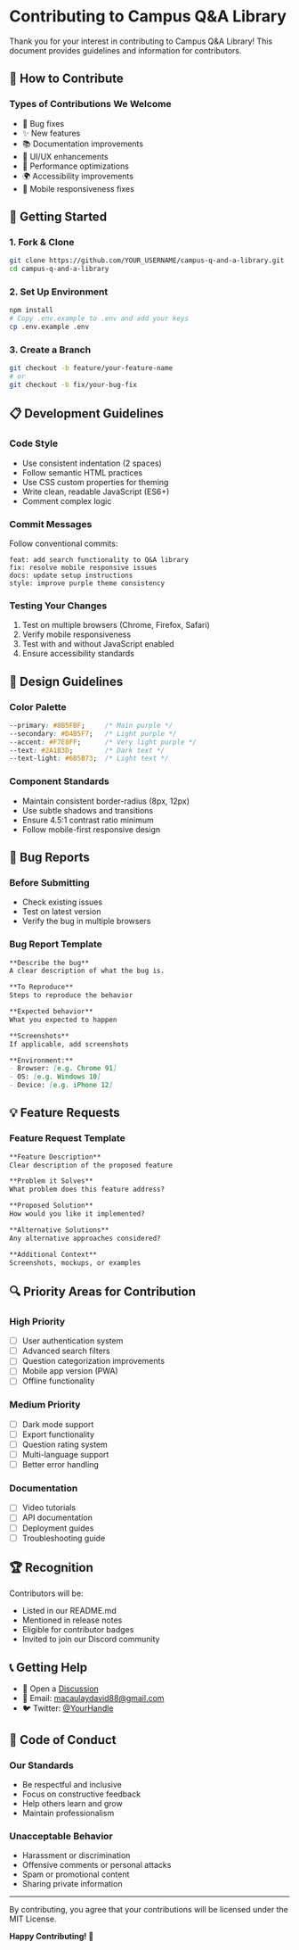 # Contributing to Campus Q&A Library

Thank you for your interest in contributing to Campus Q&A Library! This document provides guidelines and information for contributors.

## 🎯 How to Contribute

### Types of Contributions We Welcome
- 🐛 Bug fixes
- ✨ New features
- 📚 Documentation improvements  
- 🎨 UI/UX enhancements
- 🔧 Performance optimizations
- 🌍 Accessibility improvements
- 📱 Mobile responsiveness fixes

## 🚀 Getting Started

### 1. Fork & Clone
```bash
git clone https://github.com/YOUR_USERNAME/campus-q-and-a-library.git
cd campus-q-and-a-library
```

### 2. Set Up Environment
```bash
npm install
# Copy .env.example to .env and add your keys
cp .env.example .env
```

### 3. Create a Branch
```bash
git checkout -b feature/your-feature-name
# or
git checkout -b fix/your-bug-fix
```

## 📋 Development Guidelines

### Code Style
- Use consistent indentation (2 spaces)
- Follow semantic HTML practices
- Use CSS custom properties for theming
- Write clean, readable JavaScript (ES6+)
- Comment complex logic

### Commit Messages
Follow conventional commits:
```
feat: add search functionality to Q&A library
fix: resolve mobile responsive issues
docs: update setup instructions
style: improve purple theme consistency
```

### Testing Your Changes
1. Test on multiple browsers (Chrome, Firefox, Safari)
2. Verify mobile responsiveness
3. Test with and without JavaScript enabled
4. Ensure accessibility standards

## 🎨 Design Guidelines

### Color Palette
```css
--primary: #8B5FBF;     /* Main purple */
--secondary: #D4B5F7;   /* Light purple */
--accent: #F7E8FF;      /* Very light purple */
--text: #2A1B3D;        /* Dark text */
--text-light: #6B5B73;  /* Light text */
```

### Component Standards
- Maintain consistent border-radius (8px, 12px)
- Use subtle shadows and transitions
- Ensure 4.5:1 contrast ratio minimum
- Follow mobile-first responsive design

## 🐛 Bug Reports

### Before Submitting
- Check existing issues
- Test on latest version
- Verify the bug in multiple browsers

### Bug Report Template
```markdown
**Describe the bug**
A clear description of what the bug is.

**To Reproduce**
Steps to reproduce the behavior

**Expected behavior**
What you expected to happen

**Screenshots**
If applicable, add screenshots

**Environment:**
- Browser: [e.g. Chrome 91]
- OS: [e.g. Windows 10]
- Device: [e.g. iPhone 12]
```

## 💡 Feature Requests

### Feature Request Template
```markdown
**Feature Description**
Clear description of the proposed feature

**Problem it Solves**
What problem does this feature address?

**Proposed Solution**
How would you like it implemented?

**Alternative Solutions**
Any alternative approaches considered?

**Additional Context**
Screenshots, mockups, or examples
```

## 🔍 Priority Areas for Contribution

### High Priority
- [ ] User authentication system
- [ ] Advanced search filters
- [ ] Question categorization improvements
- [ ] Mobile app version (PWA)
- [ ] Offline functionality

### Medium Priority
- [ ] Dark mode support
- [ ] Export functionality
- [ ] Question rating system
- [ ] Multi-language support
- [ ] Better error handling

### Documentation
- [ ] Video tutorials
- [ ] API documentation
- [ ] Deployment guides
- [ ] Troubleshooting guide

## 🏆 Recognition

Contributors will be:
- Listed in our README.md
- Mentioned in release notes
- Eligible for contributor badges
- Invited to join our Discord community

## 📞 Getting Help

- 💬 Open a [Discussion](https://github.com/YOUR_USERNAME/campus-q-and-a-library/discussions)
- 📧 Email: macaulaydavid88@gmail.com
- 🐦 Twitter: [@YourHandle](https://x.com/DavidMacau87518)

## 📄 Code of Conduct

### Our Standards
- Be respectful and inclusive
- Focus on constructive feedback
- Help others learn and grow
- Maintain professionalism

### Unacceptable Behavior
- Harassment or discrimination
- Offensive comments or personal attacks  
- Spam or promotional content
- Sharing private information

---

By contributing, you agree that your contributions will be licensed under the MIT License.

**Happy Contributing! 🎉**

